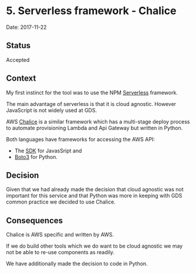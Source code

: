# 5. Serverless framework - Chalice

Date: 2017-11-22

## Status

Accepted

## Context

My first instinct for the tool was to use the 
NPM [Serverless](https://serverless.com/) framework.

The main advantage of serverless is that it is cloud 
agnostic. However JavaScript is not widely used at GDS.

AWS [Chalice](https://chalice.readthedocs.io) is a similar 
framework which has a multi-stage deploy process to 
automate provisioning Lambda and Api Gateway but written 
in Python. 

Both languages have frameworks for accessing the AWS API: 
* The [SDK](https://docs.aws.amazon.com/sdk-for-javascript) 
for JavasSript and 
* [Boto3](https://boto3.amazonaws.com/v1/documentation/api/latest/index.html) 
for Python.  

## Decision

Given that we had already made the decision that cloud 
agnostic was not important for this service and that 
Python was more in keeping with GDS common practice we
decided to use Chalice.  

## Consequences

Chalice is AWS specific and written by AWS. 

If we do build other tools which we do want to be cloud 
agnostic we may not be able to re-use components as 
readily. 

We have additionally made the decision to code in Python.

 



